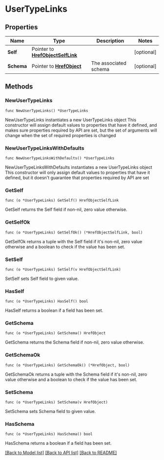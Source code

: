 # UserTypeLinks

## Properties

Name | Type | Description | Notes
------------ | ------------- | ------------- | -------------
**Self** | Pointer to [**HrefObjectSelfLink**](HrefObjectSelfLink.md) |  | [optional] 
**Schema** | Pointer to [**HrefObject**](HrefObject.md) | The associated schema | [optional] 

## Methods

### NewUserTypeLinks

`func NewUserTypeLinks() *UserTypeLinks`

NewUserTypeLinks instantiates a new UserTypeLinks object
This constructor will assign default values to properties that have it defined,
and makes sure properties required by API are set, but the set of arguments
will change when the set of required properties is changed

### NewUserTypeLinksWithDefaults

`func NewUserTypeLinksWithDefaults() *UserTypeLinks`

NewUserTypeLinksWithDefaults instantiates a new UserTypeLinks object
This constructor will only assign default values to properties that have it defined,
but it doesn't guarantee that properties required by API are set

### GetSelf

`func (o *UserTypeLinks) GetSelf() HrefObjectSelfLink`

GetSelf returns the Self field if non-nil, zero value otherwise.

### GetSelfOk

`func (o *UserTypeLinks) GetSelfOk() (*HrefObjectSelfLink, bool)`

GetSelfOk returns a tuple with the Self field if it's non-nil, zero value otherwise
and a boolean to check if the value has been set.

### SetSelf

`func (o *UserTypeLinks) SetSelf(v HrefObjectSelfLink)`

SetSelf sets Self field to given value.

### HasSelf

`func (o *UserTypeLinks) HasSelf() bool`

HasSelf returns a boolean if a field has been set.

### GetSchema

`func (o *UserTypeLinks) GetSchema() HrefObject`

GetSchema returns the Schema field if non-nil, zero value otherwise.

### GetSchemaOk

`func (o *UserTypeLinks) GetSchemaOk() (*HrefObject, bool)`

GetSchemaOk returns a tuple with the Schema field if it's non-nil, zero value otherwise
and a boolean to check if the value has been set.

### SetSchema

`func (o *UserTypeLinks) SetSchema(v HrefObject)`

SetSchema sets Schema field to given value.

### HasSchema

`func (o *UserTypeLinks) HasSchema() bool`

HasSchema returns a boolean if a field has been set.


[[Back to Model list]](../README.md#documentation-for-models) [[Back to API list]](../README.md#documentation-for-api-endpoints) [[Back to README]](../README.md)


